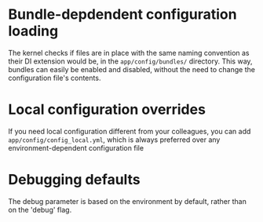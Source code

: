 # Bundle-depdendent configuration loading

The kernel checks if files are in place with the same naming convention as their DI extension would be, in the 
`app/config/bundles/` directory. This way, bundles can easily be enabled and disabled, without the need to change the
configuration file's contents.

# Local configuration overrides

If you need local configuration different from your colleagues, you can add `app/config/config_local.yml`, which is
always preferred over any environment-dependent configuration file

# Debugging defaults

The debug parameter is based on the environment by default, rather than on the 'debug' flag.
